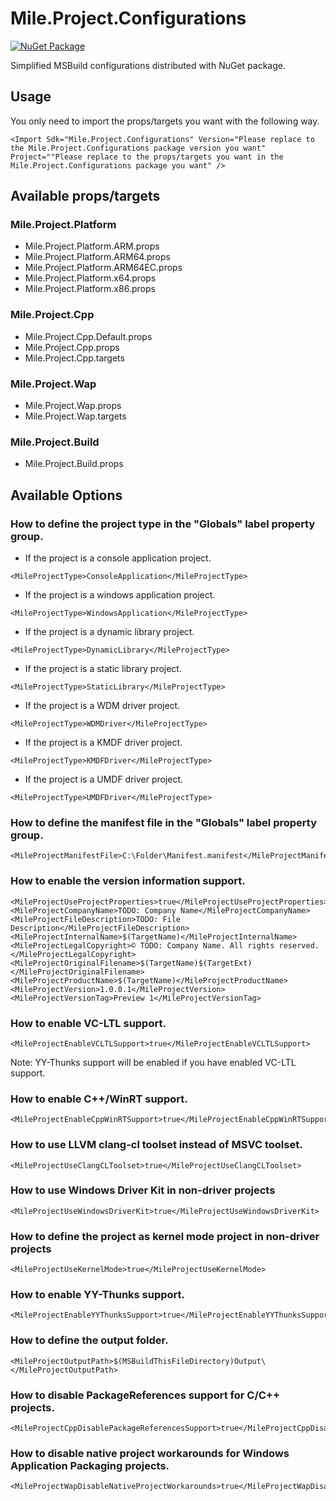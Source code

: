﻿# Mile.Project.Configurations

[![NuGet Package](https://img.shields.io/nuget/vpre/Mile.Project.Configurations)](https://www.nuget.org/packages/Mile.Project.Configurations)

Simplified MSBuild configurations distributed with NuGet package.

## Usage

You only need to import the props/targets you want with the following way.

```
<Import Sdk="Mile.Project.Configurations" Version="Please replace to the Mile.Project.Configurations package version you want" Project=""Please replace to the props/targets you want in the Mile.Project.Configurations package you want" />
```

## Available props/targets

### Mile.Project.Platform

- Mile.Project.Platform.ARM.props
- Mile.Project.Platform.ARM64.props
- Mile.Project.Platform.ARM64EC.props
- Mile.Project.Platform.x64.props
- Mile.Project.Platform.x86.props

### Mile.Project.Cpp

- Mile.Project.Cpp.Default.props
- Mile.Project.Cpp.props
- Mile.Project.Cpp.targets
  
### Mile.Project.Wap

- Mile.Project.Wap.props
- Mile.Project.Wap.targets

### Mile.Project.Build

- Mile.Project.Build.props

## Available Options

### How to define the project type in the "Globals" label property group.

- If the project is a console application project.

```
<MileProjectType>ConsoleApplication</MileProjectType>
```

- If the project is a windows application project.

```
<MileProjectType>WindowsApplication</MileProjectType>
```

- If the project is a dynamic library project.

```
<MileProjectType>DynamicLibrary</MileProjectType>
```

- If the project is a static library project.

```
<MileProjectType>StaticLibrary</MileProjectType>
```

- If the project is a WDM driver project.

```
<MileProjectType>WDMDriver</MileProjectType>
```

- If the project is a KMDF driver project.

```
<MileProjectType>KMDFDriver</MileProjectType>
```

- If the project is a UMDF driver project.

```
<MileProjectType>UMDFDriver</MileProjectType>
```

### How to define the manifest file in the "Globals" label property group.

```
<MileProjectManifestFile>C:\Folder\Manifest.manifest</MileProjectManifestFile>
```

### How to enable the version information support.

```
<MileProjectUseProjectProperties>true</MileProjectUseProjectProperties>
<MileProjectCompanyName>TODO: Company Name</MileProjectCompanyName>
<MileProjectFileDescription>TODO: File Description</MileProjectFileDescription>
<MileProjectInternalName>$(TargetName)</MileProjectInternalName>
<MileProjectLegalCopyright>© TODO: Company Name. All rights reserved.</MileProjectLegalCopyright>
<MileProjectOriginalFilename>$(TargetName)$(TargetExt)</MileProjectOriginalFilename>
<MileProjectProductName>$(TargetName)</MileProjectProductName>
<MileProjectVersion>1.0.0.1</MileProjectVersion>
<MileProjectVersionTag>Preview 1</MileProjectVersionTag>
```

### How to enable VC-LTL support.

```
<MileProjectEnableVCLTLSupport>true</MileProjectEnableVCLTLSupport>
```

Note: YY-Thunks support will be enabled if you have enabled VC-LTL support.

### How to enable C++/WinRT support.

```
<MileProjectEnableCppWinRTSupport>true</MileProjectEnableCppWinRTSupport>
```

### How to use LLVM clang-cl toolset instead of MSVC toolset.

```
<MileProjectUseClangCLToolset>true</MileProjectUseClangCLToolset>
```

### How to use Windows Driver Kit in non-driver projects

```
<MileProjectUseWindowsDriverKit>true</MileProjectUseWindowsDriverKit>
```

### How to define the project as kernel mode project in non-driver projects

```
<MileProjectUseKernelMode>true</MileProjectUseKernelMode>
```

### How to enable YY-Thunks support.

```
<MileProjectEnableYYThunksSupport>true</MileProjectEnableYYThunksSupport>
```

### How to define the output folder.

```
<MileProjectOutputPath>$(MSBuildThisFileDirectory)Output\</MileProjectOutputPath>
```

### How to disable PackageReferences support for C/C++ projects.

```
<MileProjectCppDisablePackageReferencesSupport>true</MileProjectCppDisablePackageReferencesSupport>
```

### How to disable native project workarounds for Windows Application Packaging projects.

```
<MileProjectWapDisableNativeProjectWorkarounds>true</MileProjectWapDisableNativeProjectWorkarounds>
```
